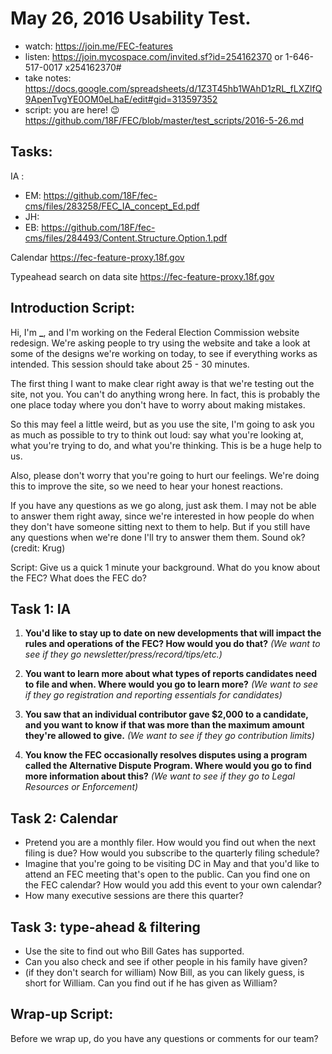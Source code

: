 # May 26, 2016 Usability Test.

- watch: <https://join.me/FEC-feat​ures>
- listen: <https://join.mycospace.com/invited.sf?id=254162370> or 1-646-517-0017 x254162370#
- take notes: <https://docs.google.com/spreadsheets/d/1Z3T45hb1WAhD1zRL_fLXZlfQ9ApenTvgYE0OM0eLhaE/edit#gid=313597352>
- script: you are here! :wink: <https://github.com/18F/FEC/blob/master/test_scripts/2016-5-26.md>

## Tasks:

IA :

- EM: <https://github.com/18F/fec-cms/files/283258/FEC_IA_concept_Ed.pdf>
- JH:
- EB: <https://github.com/18F/fec-cms/files/284493/Content.Structure.Option.1.pdf>

Calendar <https://fec-feature-proxy.18f.gov>

Typeahead search on data site <https://fec-feature-proxy.18f.gov>

## Introduction Script:

Hi, I'm **_**, and I'm working on the Federal Election Commission website redesign. We're asking people to try using the website and take a look at some of the designs we're working on today, to see if everything works as intended. This session should take about 25 - 30 minutes.

The first thing I want to make clear right away is that we're testing out the site, not you. You can't do anything wrong here. In fact, this is probably the one place today where you don't have to worry about making mistakes.

So this may feel a little weird, but as you use the site, I'm going to ask you as much as possible to try to think out loud: say what you're looking at, what you're trying to do, and what you're thinking. This is be a huge help to us.

Also, please don't worry that you're going to hurt our feelings. We're doing this to improve the site, so we need to hear your honest reactions.

If you have any questions as we go along, just ask them. I may not be able to answer them right away, since we're interested in how people do when they don't have someone sitting next to them to help. But if you still have any questions when we're done I'll try to answer them them. Sound ok? (credit: Krug)

Script: Give us a quick 1 minute your background. What do you know about the FEC? What does the FEC do?

## Task 1: IA

1. **You'd like to stay up to date on new developments that will impact the rules and operations of the FEC? How would you do that?** _(We want to see if they go newsletter/press/record/tips/etc.)_

2. **You want to learn more about what types of reports candidates need to file and when. Where would you go to learn more?** _(We want to see if they go registration and reporting essentials for candidates)_

3. **You saw that an individual contributor gave $2,000 to a candidate, and you want to know if that was more than the maximum amount they're allowed to give.** _(We want to see if they go contribution limits)_

4. **You know the FEC occasionally resolves disputes using a program called the Alternative Dispute Program. Where would you go to find more information about this?** _(We want to see if they go to Legal Resources or Enforcement)_

## Task 2: Calendar

- Pretend you are a monthly filer. How would you find out when the next filing is due? How would you subscribe to the quarterly filing schedule?
- Imagine that you're going to be visiting DC in May and that you'd like to attend an FEC meeting that's open to the public. Can you find one on the FEC calendar? How would you add this event to your own calendar?
- How many executive sessions are there this quarter?

## Task 3: type-ahead & filtering

- Use the site to find out who Bill Gates has supported.
- Can you also check and see if other people in his family have given?
- (if they don't search for william) Now Bill, as you can likely guess, is short for William. Can you find out if he has given as William?

## Wrap-up Script:

Before we wrap up, do you have any questions or comments for our team?
